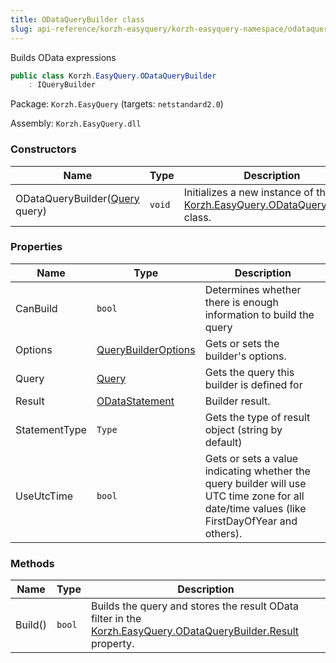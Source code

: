 ```yaml
---
title: ODataQueryBuilder class
slug: api-reference/korzh-easyquery/korzh-easyquery-namespace/odataquerybuilder-class
---
```

Builds OData expressions
```csharp
public class Korzh.EasyQuery.ODataQueryBuilder
    : IQueryBuilder

```
Package: `Korzh.EasyQuery` (targets: `netstandard2.0`)

Assembly: `Korzh.EasyQuery.dll`

### Constructors

| Name | Type | Description | 
| --- | --- | --- | 
| ODataQueryBuilder([Query](/api-reference/korzh-easyquery/korzh-easyquery-namespace/query-class) query) | `void` | Initializes a new instance of the [Korzh.EasyQuery.ODataQueryBuilder](/api-reference/korzh-easyquery/korzh-easyquery-namespace/odataquerybuilder-class) class. | 


### Properties

| Name | Type | Description | 
| --- | --- | --- | 
| CanBuild | `bool` | Determines whether there is enough information to build the query | 
| Options | [QueryBuilderOptions](/api-reference/korzh-easyquery/korzh-easyquery-namespace/querybuilderoptions-class) | Gets or sets the builder's options. | 
| Query | [Query](/api-reference/korzh-easyquery/korzh-easyquery-namespace/query-class) | Gets the query this builder is defined for | 
| Result | [ODataStatement](/api-reference/korzh-easyquery/korzh-easyquery-namespace/odatastatement-class) | Builder result. | 
| StatementType | `Type` | Gets the type of result object (string by default) | 
| UseUtcTime | `bool` | Gets or sets a value indicating whether the query builder will use UTC time zone for all date/time values (like FirstDayOfYear and others). | 


### Methods

| Name | Type | Description | 
| --- | --- | --- | 
| Build() | `bool` | Builds the query and stores the result OData filter in the [Korzh.EasyQuery.ODataQueryBuilder.Result](/api-reference/korzh-easyquery/korzh-easyquery-namespace/odataquerybuilder-class) property. |